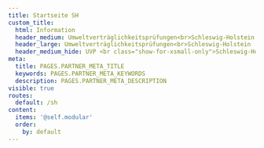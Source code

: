 ```yaml
---
title: Startseite SH
custom_title:
  html: Information
  header_medium: Umweltverträglichkeitsprüfungen<br>Schleswig-Holstein
  header_large: Umweltverträglichkeitsprüfungen<br>Schleswig-Holstein
  header_medium_hide: UVP <br class="show-for-xsmall-only">Schleswig-Holstein
meta:
  title: PAGES.PARTNER_META_TITLE
  keywords: PAGES.PARTNER_META_KEYWORDS
  description: PAGES.PARTNER_META_DESCRIPTION
visible: true
routes:
  default: /sh
content:
  items: '@self.modular'
  order:
    by: default
---
```

